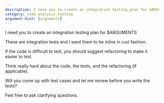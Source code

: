 ```yaml
---
description: I need you to create an integration testing plan for $ARGUMENTS
category: code-analysis-testing
argument-hint: [arguments]
---
```


I need you to create an integration testing plan for $ARGUMENTS

These are integration tests and I want them to be inline in rust fashion.

If the code is difficult to test, you should suggest refactoring to make it easier to test.

Think really hard about the code, the tests, and the refactoring (if applicable).

Will you come up with test cases and let me review before you write the tests?

Feel free to ask clarifying questions.